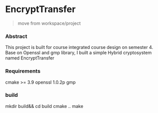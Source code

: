 # EncryptTransfer

> move from workspace/project

### Abstract

This project is built for course integrated course design on semester 4. Base on Openssl and gmp library, I built a simple Hybrid cryptosystem named EncryptTransfer

### Requirements

cmake >= 3.9
openssl 1.0.2p
gmp

### build
mkdir build&& cd build
cmake ..
make